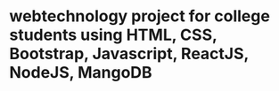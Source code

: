 # webtechnology project for college students using HTML, CSS, Bootstrap, Javascript, ReactJS, NodeJS, MangoDB
